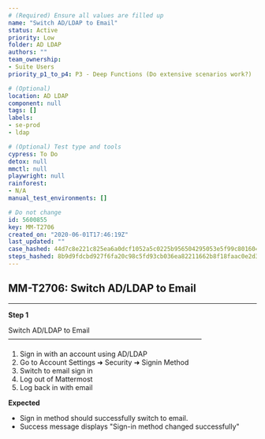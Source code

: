 ```yaml
---
# (Required) Ensure all values are filled up
name: "Switch AD/LDAP to Email"
status: Active
priority: Low
folder: AD LDAP
authors: ""
team_ownership: 
- Suite Users
priority_p1_to_p4: P3 - Deep Functions (Do extensive scenarios work?)

# (Optional)
location: AD LDAP
component: null
tags: []
labels: 
- se-prod
- ldap

# (Optional) Test type and tools
cypress: To Do
detox: null
mmctl: null
playwright: null
rainforest: 
- N/A
manual_test_environments: []

# Do not change
id: 5600855
key: MM-T2706
created_on: "2020-06-01T17:46:19Z"
last_updated: ""
case_hashed: 44d7c8e221c825ea6a0dcf1052a5c0225b956504295053e5f99c801604ad023ebe7d486db0b896bf66d0943ab6da9762
steps_hashed: 8b9d9fdcbd927f6fa20c98c5fd93cb036ea82211662b8f18faac0e2d379eae0104a27239a4ad813289f8d2aa6290cea1
---
```


<!-- (Auto-generated) Based on frontmatter's "key" and "name" -->

## MM-T2706: Switch AD/LDAP to Email

---

**Step 1**

Switch AD/LDAP to Email\
————————————————————————————

1. Sign in with an account using AD/LDAP
2. Go to Account Settings ➜ Security ➜ Signin Method
3. Switch to email sign in
4. Log out of Mattermost
5. Log back in with email

**Expected**

- Sign in method should successfully switch to email.
- Success message displays "Sign-in method changed successfully"
